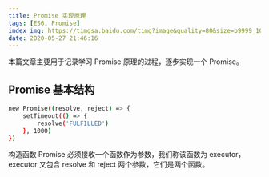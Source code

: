 ```yaml
---
title: Promise 实现原理
tags: [ES6, Promise]
index_img: https://timgsa.baidu.com/timg?image&quality=80&size=b9999_10000&sec=1590597668049&di=4ec4d98c9b746a51da7200fe309f4745&imgtype=0&src=http%3A%2F%2Fimage.fundebug.com%2F2018-11-29-promise.png
date: 2020-05-27 21:46:16
---
```


本篇文章主要用于记录学习 Promise 原理的过程，逐步实现一个 Promise。

<!-- more -->

## Promise 基本结构

```bash
new Promise((resolve, reject) => {
    setTimeout(() => {
        resolve('FULFILLED')
    }, 1000)
})
```

构造函数 Promise 必须接收一个函数作为参数，我们称该函数为 executor，executor 又包含 resolve 和 reject 两个参数，它们是两个函数。
